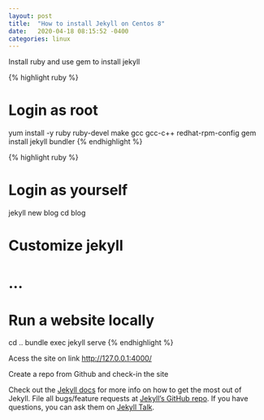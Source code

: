 ```yaml
---
layout: post
title:  "How to install Jekyll on Centos 8"
date:   2020-04-18 08:15:52 -0400
categories: linux
---
```

Install ruby and use gem to install jekyll

{% highlight ruby %}
# Login as root
yum install -y ruby ruby-devel make gcc gcc-c++ redhat-rpm-config
gem install jekyll bundler
{% endhighlight %}

{% highlight ruby %}
# Login as yourself
jekyll new blog
cd blog
# Customize jekyll
# ...
# Run a website locally
cd ..
bundle exec jekyll serve
{% endhighlight %}

Acess the site on link http://127.0.0.1:4000/

Create a repo from Github and check-in the site 

Check out the [Jekyll docs][jekyll-docs] for more info on how to get the most out of Jekyll. File all bugs/feature requests at [Jekyll’s GitHub repo][jekyll-gh]. If you have questions, you can ask them on [Jekyll Talk][jekyll-talk].

[jekyll-docs]: https://jekyllrb.com/docs/home
[jekyll-gh]:   https://github.com/jekyll/jekyll
[jekyll-talk]: https://talk.jekyllrb.com/
